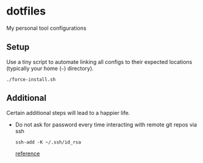 # dotfiles

My personal tool configurations



## Setup

Use a tiny script to automate linking all configs to their expected locations
(typically your home (`~`) directory).

```
./force-install.sh
```

## Additional

Certain additional steps will lead to a happier life.

* Do not ask for password every time interacting with remote git repos via
ssh

  ```
  ssh-add -K ~/.ssh/id_rsa
  ```

  [reference](http://stackoverflow.com/questions/21095054/ssh-key-still-asking-for-password-and-passphrase)
